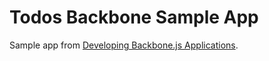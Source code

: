 # Todos Backbone Sample App

Sample app from [Developing Backbone.js Applications](http://addyosmani.github.io/backbone-fundamentals/#exercise-1-todos---your-first-backbone.js-app).

